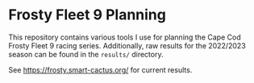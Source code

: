 # Frosty Fleet 9 Planning

This repository contains various tools I use for planning the Cape Cod Frosty
Fleet 9 racing series. Additionally, raw results for the 2022/2023 season can
be found in the `results/` directory.

See <https://frosty.smart-cactus.org/> for current results.
